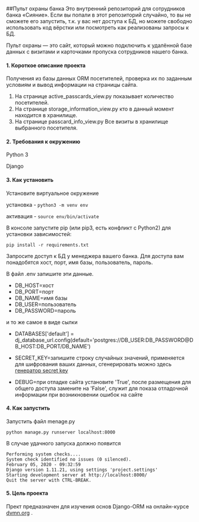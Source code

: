 
##Пульт охраны банка
Это внутренний репозиторий для сотрудников банка «Сияние». Если вы попали в этот репозиторий случайно, то вы не сможете его запустить, т.к. у вас нет доступа к БД, но можете свободно использовать код вёрстки или посмотреть как реализованы запросы к БД.

Пульт охраны — это сайт, который можно подключить к удалённой базе данных с визитами и карточками пропуска сотрудников нашего банка.

#### 1. Короткое описание проекта

Получения из базы данных ORM посетителей, проверка их по заданным условиям и вывод информации на страницы сайта.
1. На странице active_passcards_view.py показывает количество посетителей.
2. На странице storage_information_view.py кто в данный момент находится в хранилище.
3. На странице passcard_info_view.py Все визиты в хранилище выбранного посетителя.

#### 2. Требования к окружению
Python 3

Django

#### 3. Как установить

Установите виртуальное окружение

установка - `python3 -m venv env`

активация - `source env/bin/activate`

В консоле запустите pip (или pip3, есть конфликт с Python2) для установки зависимостей:

` pip install -r requirements.txt `

Запросите доступ к БД у менеджера вашего банка. Для доступа вам понадобятся 
хост, порт, имя базы, пользователь, пароль.

В файл .env запишите эти данные.

- DB_HOST=хост
- DB_PORT=порт
- DB_NAME=имя базы
- DB_USER=пользователь
- DB_PASSWORD=пароль

и то же самое в виде сылки

- DATABASES['default'] = dj_database_url.config(default='postgres://DB_USER:DB_PASSWORD@DB_HOST:DB_PORT/DB_NAME')

- SECRET_KEY=запишите строку случайных значений, применяется для шифрования ваших данных, сгенерировать можно здесь [генератор secret key](https://miniwebtool.com/django-secret-key-generator/)
- DEBUG=при отладке сайта установите 'True', после размещения для общего доступа замените на 'False', служит для показа отладочной информации при возникновении ошибок на сайте

#### 4. Как запустить

Запустить файл menage.py

```python manage.py runserver localhost:8000```

В случае удачного запуска должно появится

```
Performing system checks....
System check identified no issues (0 silenced).
February 05, 2020 - 09:32:59
Django version 1.11.21, using settings 'project.settings'
Starting development server at http://localhost:8000/
Quit the server with CTRL-BREAK.
```

#### 5. Цель проекта
Прект предназначен для изучения основ Django-ORM на онлайн-курсе [dvmn.org](https://dvmn.org/) .

